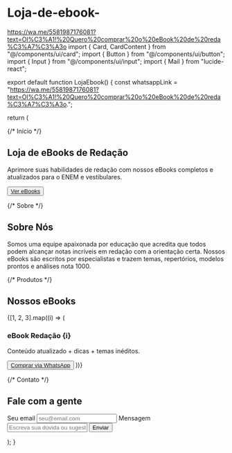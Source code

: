 # Loja-de-ebook- 
https://wa.me/5581987176081?text=Ol%C3%A1!%20Quero%20comprar%20o%20eBook%20de%20reda%C3%A7%C3%A3o
import { Card, CardContent } from "@/components/ui/card"; import { Button } from "@/components/ui/button"; import { Input } from "@/components/ui/input"; import { Mail } from "lucide-react";

export default function LojaEbook() { const whatsappLink = "https://wa.me/5581987176081?text=Ol%C3%A1!%20Quero%20comprar%20o%20eBook%20de%20reda%C3%A7%C3%A3o.";

return ( <div className="p-6 space-y-12"> {/* Início */} <section className="text-center space-y-4"> <h1 className="text-4xl font-bold">Loja de eBooks de Redação</h1> <p className="text-lg text-gray-600 max-w-xl mx-auto"> Aprimore suas habilidades de redação com nossos eBooks completos e atualizados para o ENEM e vestibulares. </p> <Button className="text-lg px-6 py-4" asChild> <a href="#produtos">Ver eBooks</a> </Button> </section>

{/* Sobre */}
  <section className="space-y-2">
    <h2 className="text-2xl font-semibold">Sobre Nós</h2>
    <p className="text-gray-700 max-w-2xl">
      Somos uma equipe apaixonada por educação que acredita que todos podem alcançar notas incríveis em redação com a orientação certa. Nossos eBooks são escritos por especialistas e trazem temas, repertórios, modelos prontos e análises nota 1000.
    </p>
  </section>

  {/* Produtos */}
  <section id="produtos" className="space-y-4">
    <h2 className="text-2xl font-semibold">Nossos eBooks</h2>
    <div className="grid grid-cols-1 md:grid-cols-3 gap-6">
      {[1, 2, 3].map((i) => (
        <Card key={i} className="rounded-2xl shadow-md">
          <CardContent className="p-4 space-y-2">
            <h3 className="text-lg font-bold">eBook Redação {i}</h3>
            <p className="text-sm text-gray-600">Conteúdo atualizado + dicas + temas inéditos.</p>
            <Button asChild>
              <a href={whatsappLink} target="_blank" rel="noopener noreferrer">
                Comprar via WhatsApp
              </a>
            </Button>
          </CardContent>
        </Card>
      ))}
    </div>
  </section>

  {/* Contato */}
  <section className="space-y-4">
    <h2 className="text-2xl font-semibold">Fale com a gente</h2>
    <div className="max-w-md space-y-2">
      <label className="block text-sm font-medium">Seu email</label>
      <Input type="email" placeholder="seu@email.com" />
      <label className="block text-sm font-medium">Mensagem</label>
      <Input type="text" placeholder="Escreva sua dúvida ou sugestão" />
      <Button className="mt-2 flex items-center gap-2">
        <Mail size={16} /> Enviar
      </Button>
    </div>
  </section>
</div>

); }

